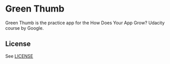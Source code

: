 # Green Thumb

Green Thumb is the practice app for the How Does Your App Grow? Udacity course by Google.

## License
See [LICENSE](LICENSE)
